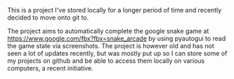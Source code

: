 This is a project I've stored locally for a longer period of time and recently decided to move onto git to.

The project aims to automatically complete the google snake game at https://www.google.com/fbx?fbx=snake_arcade by using pyautogui to read the game state via screenshots. The project is however old and has not seen a lot of updates recently, but was mostly put up so I can store some of my projects on github and be able to access them locally on various computers, a recent initiative.